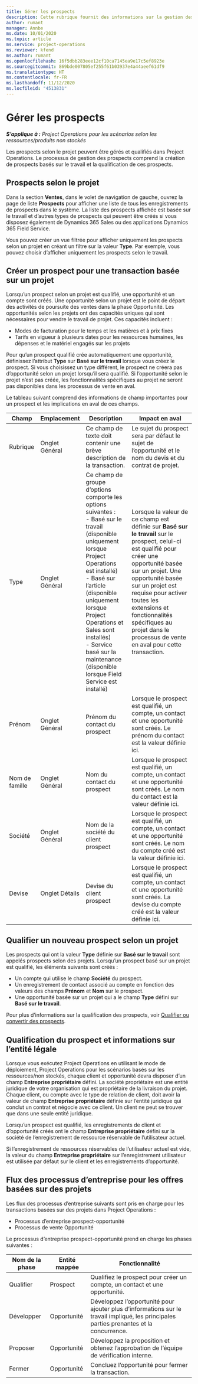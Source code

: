 ```yaml
---
title: Gérer les prospects
description: Cette rubrique fournit des informations sur la gestion des prospects selon le projet.
author: rumant
manager: Annbe
ms.date: 10/01/2020
ms.topic: article
ms.service: project-operations
ms.reviewer: kfend
ms.author: rumant
ms.openlocfilehash: 16f5dbb283eee12cf10ca7145ea9e17c5ef8923e
ms.sourcegitcommit: 869bde007805ef255f61b03937e4a44aeef61df9
ms.translationtype: HT
ms.contentlocale: fr-FR
ms.lasthandoff: 11/12/2020
ms.locfileid: "4513831"
---
```

# <a name="manage-leads"></a>Gérer les prospects

_**S’applique à :** Project Operations pour les scénarios selon les ressources/produits non stockés_

Les prospects selon le projet peuvent être gérés et qualifiés dans Project Operations. Le processus de gestion des prospects comprend la création de prospects basés sur le travail et la qualification de ces prospects. 

## <a name="project-sales-leads"></a>Prospects selon le projet

Dans la section **Ventes**, dans le volet de navigation de gauche, ouvrez la page de liste **Prospects** pour afficher une liste de tous les enregistrements de prospects dans le système. La liste des prospects affichée est basée sur le travail et d’autres types de prospects qui peuvent être créés si vous disposez également de Dynamics 365 Sales ou des applications Dynamics 365 Field Service.

Vous pouvez créer un vue filtrée pour afficher uniquement les prospects selon un projet en créant un filtre sur la valeur **Type**. Par exemple, vous pouvez choisir d’afficher uniquement les prospects selon le travail.

## <a name="create-a-new-lead-for-a-project-based-deal"></a>Créer un prospect pour une transaction basée sur un projet

Lorsqu’un prospect selon un projet est qualifié, une opportunité et un compte sont créés. Une opportunité selon un projet est le point de départ des activités de poursuite des ventes dans la phase Opportunité. Les opportunités selon les projets ont des capacités uniques qui sont nécessaires pour vendre le travail de projet. Ces capacités incluent :

- Modes de facturation pour le temps et les matières et à prix fixes
- Tarifs en vigueur à plusieurs dates pour les ressources humaines, les dépenses et le matériel engagés sur les projets

Pour qu’un prospect qualifié crée automatiquement une opportunité, définissez l’attribut **Type** sur **Basé sur le travail** lorsque vous créez le prospect. Si vous choisissez un type différent, le prospect ne créera pas d’opportunité selon un projet lorsqu’il sera qualifié. Si l’opportunité selon le projet n’est pas créée, les fonctionnalités spécifiques au projet ne seront pas disponibles dans les processus de vente en aval.

Le tableau suivant comprend des informations de champ importantes pour un prospect et les implications en aval de ces champs.
 
| **Champ** | **Emplacement** | **Description** | **Impact en aval** |
| --- | --- | --- | --- |
| Rubrique | Onglet Général | Ce champ de texte doit contenir une brève description de la transaction. | Le sujet du prospect sera par défaut le sujet de l’opportunité et le nom du devis et du contrat de projet. |
| Type | Onglet Général | Ce champ de groupe d’options comporte les options suivantes :</br>- Basé sur le travail (disponible uniquement lorsque Project Operations est installé)</br>- Basé sur l’article (disponible uniquement lorsque Project Operations et Sales sont installés)</br>- Service basé sur la maintenance (disponible lorsque Field Service est installé) | Lorsque la valeur de ce champ est définie sur **Basé sur le travail** sur le prospect, celui-ci est qualifié pour créer une opportunité basée sur un projet. Une opportunité basée sur un projet est requise pour activer toutes les extensions et fonctionnalités spécifiques au projet dans le processus de vente en aval pour cette transaction. |
| Prénom | Onglet Général | Prénom du contact du prospect | Lorsque le prospect est qualifié, un compte, un contact et une opportunité sont créés. Le prénom du contact est la valeur définie ici. |
| Nom de famille | Onglet Général | Nom du contact du prospect | Lorsque le prospect est qualifié, un compte, un contact et une opportunité sont créés. Le nom du contact est la valeur définie ici. |
| Société | Onglet Général | Nom de la société du client prospect | Lorsque le prospect est qualifié, un compte, un contact et une opportunité sont créés. Le nom du compte créé est la valeur définie ici. |
| Devise | Onglet Détails | Devise du client prospect | Lorsque le prospect est qualifié, un compte, un contact et une opportunité sont créés. La devise du compte créé est la valeur définie ici. |

## <a name="qualify-a-new-project-based-lead"></a>Qualifier un nouveau prospect selon un projet

Les prospects qui ont la valeur **Type** définie sur **Basé sur le travail** sont appelés prospects selon des projets. Lorsqu’un prospect basé sur un projet est qualifié, les éléments suivants sont créés :

- Un compte qui utilise le champ **Société** du prospect.
- Un enregistrement de contact associé au compte en fonction des valeurs des champs **Prénom** et **Nom** sur le prospect.
- Une opportunité basée sur un projet qui a le champ **Type** défini sur **Basé sur le travail**.

Pour plus d’informations sur la qualification des prospects, voir [Qualifier ou convertir des prospects](https://docs.microsoft.com/dynamics365/sales-enterprise/qualify-lead-convert-opportunity-sales).

## <a name="lead-qualification-and-legal-entity-information"></a>Qualification du prospect et informations sur l’entité légale 

Lorsque vous exécutez Project Operations en utilisant le mode de déploiement, Project Operations pour les scénarios basés sur les ressources/non stockés, chaque client et opportunité devra disposer d’un champ **Entreprise propriétaire** défini. La société propriétaire est une entité juridique de votre organisation qui est propriétaire de la livraison du projet. Chaque client, ou compte avec le type de relation de client, doit avoir la valeur de champ **Entreprise propriétaire** définie sur l’entité juridique qui conclut un contrat et négocie avec ce client. Un client ne peut se trouver que dans une seule entité juridique.

Lorsqu’un prospect est qualifié, les enregistrements de client et d’opportunité créés ont le champ **Entreprise propriétaire** défini sur la société de l’enregistrement de ressource réservable de l’utilisateur actuel.

Si l’enregistrement de ressources réservables de l’utilisateur actuel est vide, la valeur du champ **Entreprise propriétaire** sur l’enregistrement utilisateur est utilisée par défaut sur le client et les enregistrements d’opportunité.

## <a name="business-process-flow-for-project-based-deals"></a>Flux des processus d’entreprise pour les offres basées sur des projets

Les flux des processus d’entreprise suivants sont pris en charge pour les transactions basées sur des projets dans Project Operations :

- Processus d’entreprise prospect-opportunité
- Processus de vente Opportunité

Le processus d’entreprise prospect-opportunité prend en charge les phases suivantes :

| Nom de la phase | Entité mappée | Fonctionnalité |
| --- | --- | --- |
| Qualifier | Prospect | Qualifiez le prospect pour créer un compte, un contact et une opportunité. |
| Développer | Opportunité | Développez l’opportunité pour ajouter plus d’informations sur le travail impliqué, les principales parties prenantes et la concurrence. |
| Proposer | Opportunité | Développez la proposition et obtenez l’approbation de l’équipe de vérification interne. |
| Fermer | Opportunité | Concluez l’opportunité pour fermer la transaction. |
